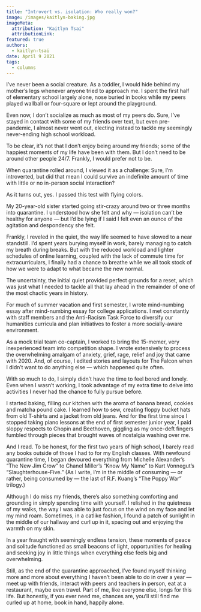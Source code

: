 ```yaml
---
title: "Introvert vs. isolation: Who really won?"
image: /images/kaitlyn-baking.jpg
imageMeta:
  attribution: "Kaitlyn Tsai"
  attributionLink:
featured: true
authors:
  - kaitlyn-tsai
date: April 9 2021
tags:
  - columns
---
```

I’ve never been a social creature. As a toddler, I would hide behind my
mother’s legs whenever anyone tried to approach me. I spent the first
half of elementary school largely alone, nose buried in books while my
peers played wallball or four-square or lept around the playground.

Even now, I don’t socialize as much as most of my peers do. Sure, I’ve
stayed in contact with some of my friends over text, but even
pre-pandemic, I almost never went out, electing instead to tackle my
seemingly never-ending high school workload.

To be clear, it’s not that I don’t enjoy being around my friends; some
of the happiest moments of my life have been with them. But I don’t need
to be around other people 24/7. Frankly, I would prefer not to be.

When quarantine rolled around, I viewed it as a challenge: Sure, I’m
introverted, but did that mean I could survive an indefinite amount of
time with little or no in-person social interaction?

As it turns out, yes. I passed this test with flying colors.

My 20-year-old sister started going stir-crazy around two or three
months into quarantine. I understood how she felt and why — isolation
can’t be healthy for anyone — but I’d be lying if I said I felt even an
ounce of the agitation and despondency she felt.

Frankly, I reveled in the quiet, the way life seemed to have slowed to a
near standstill. I’d spent years burying myself in work, barely managing
to catch my breath during breaks. But with the reduced workload and
lighter schedules of online learning, coupled with the lack of commute
time for extracurriculars, I finally had a chance to breathe while we
all took stock of how we were to adapt to what became the new normal.

The uncertainty, the initial quiet provided perfect grounds for a reset,
which was just what I needed to tackle all that lay ahead in the
remainder of one of the most chaotic years in history.

For much of summer vacation and first semester, I wrote mind-numbing
essay after mind-numbing essay for college applications. I met
constantly with staff members and the Anti-Racism Task Force to
diversify our humanities curricula and plan initiatives to foster a more
socially-aware environment.

As a mock trial team co-captain, I worked to bring the 15-memer, very
inexperienced team into competition shape. I wrote extensively to
process the overwhelming amalgam of anxiety, grief, rage, relief and joy
that came with 2020. And, of course, I edited stories and layouts for
The Falcon when I didn’t want to do anything else — which happened quite
often.

With so much to do, I simply didn’t have the time to feel bored and
lonely. Even when I wasn’t working, I took advantage of my extra time to
delve into activities I never had the chance to fully pursue before.

I started baking, filling our kitchen with the aroma of banana bread,
cookies and matcha pound cake. I learned how to sew, creating floppy
bucket hats from old T-shirts and a jacket from old jeans. And for the
first time since I stopped taking piano lessons at the end of first
semester junior year, I paid sloppy respects to Chopin and Beethoven,
giggling as my once-deft fingers fumbled through pieces that brought
waves of nostalgia washing over me.

And I read. To be honest, for the first two years of high school, I
barely read any books outside of those I had to for my English classes.
With newfound quarantine time, I began devoured everything from Michelle
Alexander’s “The New Jim Crow” to Chanel Miller’s “Know My Name” to Kurt
Vonnegut’s “Slaughterhouse-Five.” (As I write, I’m in the middle of
consuming — or rather, being consumed by — the last of R.F. Kuang’s “The
Poppy War” trilogy.)

Although I do miss my friends, there’s also something comforting and
grounding in simply spending time with yourself. I relished in the
quietness of my walks, the way I was able to just focus on the wind on
my face and let my mind roam. Sometimes, in a catlike fashion, I found a
patch of sunlight in the middle of our hallway and curl up in it,
spacing out and enjoying the warmth on my skin.

In a year fraught with seemingly endless tension, these moments of peace
and solitude functioned as small beacons of light, opportunities for
healing and seeking joy in little things when everything else feels big
and overwhelming.

Still, as the end of the quarantine approached, I’ve found myself
thinking more and more about everything I haven’t been able to do in
over a year — meet up with friends, interact with peers and teachers in
person, eat at a restaurant, maybe even travel. Part of me, like
everyone else, longs for this life. But honestly, if you ever need me,
chances are, you’ll still find me curled up at home, book in hand,
happily alone.

